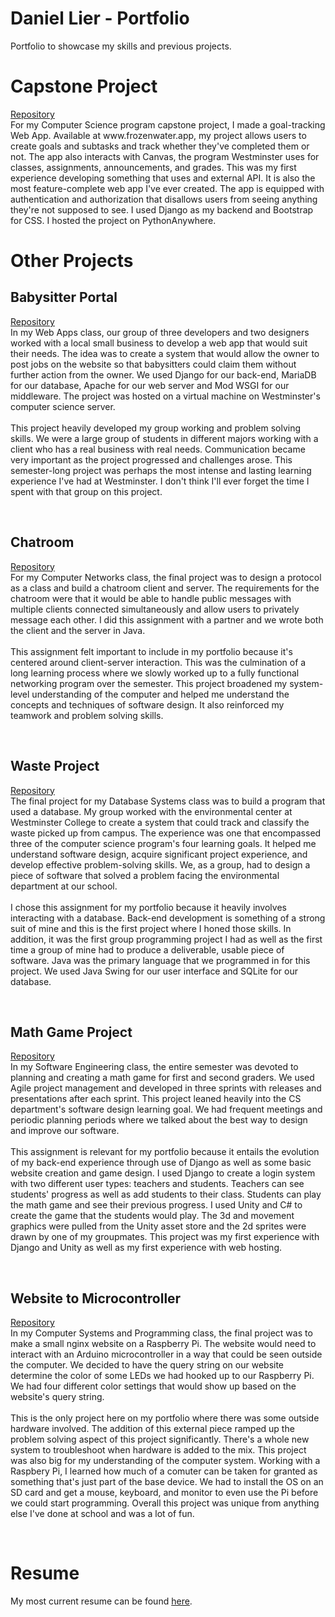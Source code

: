 # Daniel Lier - Portfolio
Portfolio to showcase my skills and previous projects.

<h1>Capstone Project</h1>
<a href="https://github.com/ElderGnomeChild/SeniorProject" target="_blank">Repository</a><br>
	For my Computer Science program capstone project, I made a goal-tracking Web App. Available at www.frozenwater.app, my project allows users to create goals and subtasks and track whether they've completed them or not. The app also interacts with Canvas, the program Westminster uses for classes, assignments, announcements, and grades. This was my first experience developing something that uses and external API. It is also the most feature-complete web app I've ever created. The app is equipped with authentication and authorization that disallows users from seeing anything they're not supposed to see. I used Django as my backend and Bootstrap for CSS. I hosted the project on PythonAnywhere.

<h1>Other Projects</h1>
<h2>Babysitter Portal</h2>
<a href="https://github.com/ElderGnomeChild/ParkCitySitters" target="_blank">Repository</a><br>
	In my Web Apps class, our group of three developers and two designers worked with a local small business to develop a web app that would suit their needs. The idea was to create a system that would allow the owner to post jobs on the website so that babysitters could claim them without further action from the owner. We used Django for our back-end, MariaDB for our database, Apache for our web server and Mod WSGI for our middleware. The project was hosted on a virtual machine on Westminster's computer science server.
	<br><br>This project heavily developed my group working and problem solving skills. We were a large group of students in different majors working with a client who has a real business with real needs. Communication became very important as the project progressed and challenges arose. This semester-long project was perhaps the most intense and lasting learning experience I've had at Westminster. I don't think I'll ever forget the time I spent with that group on this project.

<br><h2>Chatroom</h2>
<a href="https://github.com/ElderGnomeChild/chat-server" target="_blank">Repository</a><br>
	For my Computer Networks class, the final project was to design a protocol as a class and build a chatroom client and server. The requirements for the chatroom were that it would be able to handle public messages with multiple clients connected simultaneously and allow users to privately message each other. I did this assignment with a partner and we wrote both the client and the server in Java.
	<br><br>This assignment felt important to include in my portfolio because it's centered around client-server interaction. This was the culmination of a long learning process where we slowly worked up to a fully functional networking program over the semester. This project broadened my system-level understanding of the computer and helped me understand the concepts and techniques of software design. It also reinforced my teamwork and problem solving skills.

<br><h2>Waste Project</h2>
<a href="https://github.com/ElderGnomeChild/wasteproject" target="_blank">Repository</a><br>
	The final project for my Database Systems class was to build a program that used a database. My group worked with the environmental center at Westminster College to create a system that could track and classify the waste picked up from campus. The experience was one that encompassed three of the computer science program's four learning goals. It helped me understand software design, acquire significant project experience, and develop effective problem-solving skills. We, as a group, had to design a piece of software that solved a problem facing the environmental department at our school. 
	<br><br>I chose this assignment for my portfolio because it heavily involves interacting with a database. Back-end development is something of a strong suit of mine and this is the first project where I honed those skills. In addition, it was the first group programming project I had as well as the first time a group of mine had to produce a deliverable, usable piece of software. Java was the primary language that we programmed in for this project. We used Java Swing for our user interface and SQLite for our database.

<br><h2>Math Game Project</h2>
<a href="https://github.com/ElderGnomeChild/SoftwareEngineering" target="_blank">Repository</a><br>
	In my Software Engineering class, the entire semester was devoted to planning and creating a math game for first and second graders. We used Agile project management and developed in three sprints with releases and presentations after each sprint. This project leaned heavily into the CS department's software design learning goal. We had frequent meetings and periodic planning periods where we talked about the best way to design and improve our software. 
	<br><br>This assignment is relevant for my portfolio because it entails the evolution of my back-end experience through use of Django as well as some basic website creation and game design. I used Django to create a login system with two different user types: teachers and students. Teachers can see students' progress as well as add students to their class. Students can play the math game and see their previous progress. I used Unity  and C# to create the game that the students would play. The 3d and movement graphics were pulled from the Unity asset store and the 2d sprites were drawn by one of my groupmates. This project was my first experience with Django and Unity as well as my first experience with web hosting.

<br><h2>Website to Microcontroller</h2>
<a href="https://github.com/ElderGnomeChild/Adafruit-Circuit-Playground" target="_blank">Repository</a><br>
	In my Computer Systems and Programming class, the final project was to make a small nginx website on a Raspberry Pi. The website would need to interact with an Arduino microcontroller in a way that could be seen outside the computer. We decided to have the query string on our website determine the color of some LEDs we had hooked up to our Raspberry Pi. We had four different color settings that would show up based on the website's query string. 
	<br><br>This is the only project here on my portfolio where there was some outside hardware involved. The addition of this external piece ramped up the problem solving aspect of this project significantly. There's a whole new system to troubleshoot when hardware is added to the mix. This project was also big for my understanding of the computer system. Working with a Raspbery Pi, I learned how much of a comuter can be taken for granted as something that's just part of the base device. We had to install the OS on an SD card and get a mouse, keyboard, and monitor to even use the Pi before we could start programming. Overall this project was unique from anything else I've done at school and was a lot of fun.
	
<br><h1>Resume</h1>
My most current resume can be found <a href="https://github.com/ElderGnomeChild/Portfolio/blob/master/Resume.pdf" target="_blank">here</a>.
